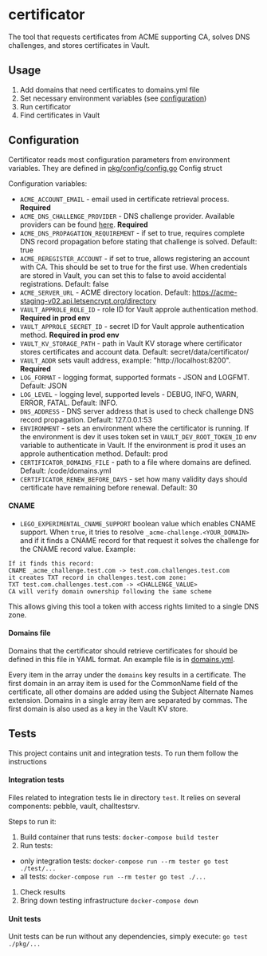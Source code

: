 # certificator

The tool that requests certificates from ACME supporting CA, solves DNS challenges, and stores certificates in Vault.

## Usage

1. Add domains that need certificates to domains.yml file
1. Set necessary environment variables (see [configuration](#Configuration))
1. Run certificator
1. Find certificates in Vault

## Configuration

Certificator reads most configuration parameters from environment variables.
They are defined in [pkg/config/config.go](pkg/config/config.go) Config struct

Configuration variables:
- `ACME_ACCOUNT_EMAIL` - email used in certificate retrieval process. **Required**
- `ACME_DNS_CHALLENGE_PROVIDER` - DNS challenge provider. Available providers can be found [here](https://go-acme.github.io/lego/dns/#dns-providers). **Required**
- `ACME_DNS_PROPAGATION_REQUIREMENT` - if set to true, requires complete DNS record propagation before stating that challenge is solved. Default: true
- `ACME_REREGISTER_ACCOUNT` - if set to true, allows registering an account with CA. This should be set to true for the first use. When credentials are stored in Vault, you can set this to false to avoid accidental registrations. Default: false
- `ACME_SERVER_URL` - ACME directory location. Default: https://acme-staging-v02.api.letsencrypt.org/directory
- `VAULT_APPROLE_ROLE_ID` - role ID for Vault approle authentication method. **Required in prod env**
- `VAULT_APPROLE_SECRET_ID` - secret ID for Vault approle authentication method. **Required in prod env**
- `VAULT_KV_STORAGE_PATH` - path in Vault KV storage where certificator stores certificates and account data. Default: secret/data/certificator/
- `VAULT_ADDR` sets vault address, example: "http://localhost:8200". **Required**
- `LOG_FORMAT` - logging format, supported formats - JSON and LOGFMT. Default: JSON
- `LOG_LEVEL` - logging level, supported levels - DEBUG, INFO, WARN, ERROR, FATAL. Default: INFO.
- `DNS_ADDRESS` - DNS server address that is used to check challenge DNS record propagation. Default: 127.0.0.1:53
- `ENVIRONMENT` - sets an environment where the certificator is running. If the environment is dev it uses token set in `VAULT_DEV_ROOT_TOKEN_ID` env variable to authenticate in Vault. If the environment is prod it uses an approle authentication method. Default: prod
- `CERTIFICATOR_DOMAINS_FILE` - path to a file where domains are defined. Default: /code/domains.yml
- `CERTIFICATOR_RENEW_BEFORE_DAYS` - set how many validity days should certificate have remaining before renewal. Default: 30

#### CNAME

- `LEGO_EXPERIMENTAL_CNAME_SUPPORT` boolean value which enables CNAME support. When `true`, it tries to resolve `_acme-challenge.<YOUR_DOMAIN>` and if it finds a CNAME record for that request it solves the challenge for the CNAME record value. Example:

```
If it finds this record:
CNAME _acme_challenge.test.com -> test.com.challenges.test.com
it creates TXT record in challenges.test.com zone:
TXT test.com.challenges.test.com -> <CHALLENGE_VALUE>
CA will verify domain ownership following the same scheme
```

This allows giving this tool a token with access rights limited to a single DNS zone.

#### Domains file

Domains that the certificator should retrieve certificates for should be defined in this file in YAML format. An example file is in [domains.yml](domains.yml).

Every item in the array under the `domains` key results in a certificate. The first domain in an array item is used for the CommonName field of the certificate, all other domains are added using the Subject Alternate Names extension. Domains in a single array item are separated by commas. The first domain is also used as a key in the Vault KV store.

## Tests

This project contains unit and integration tests. To run them follow the instructions

#### Integration tests

Files related to integration tests lie in directory `test`.
It relies on several components: pebble, vault, challtestsrv.

Steps to run it:

1. Build container that runs tests:
`docker-compose build tester`
1. Run tests:
- only integration tests:
`docker-compose run --rm tester go test ./test/...`
- all tests:
`docker-compose run --rm tester go test ./...`
1. Check results
1. Bring down testing infrastructure
`docker-compose down`

#### Unit tests

Unit tests can be run without any dependencies, simply execute:
`go test ./pkg/...`
